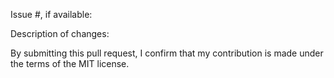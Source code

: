 

Issue #, if available:

Description of changes:

By submitting this pull request, I confirm that my contribution is made under the terms of the MIT license.
